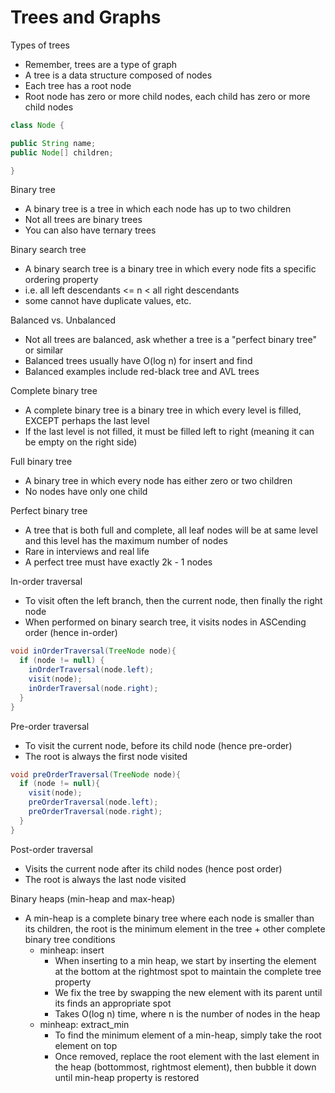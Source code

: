 # Trees and Graphs

Types of trees
- Remember, trees are a type of graph
- A tree is a data structure composed of nodes
- Each tree has a root node
- Root node has zero or more child nodes, each child has zero or more child nodes

``` Java
class Node {

public String name;
public Node[] children;

}
```

Binary tree
- A binary tree is a tree in which each node has up to two children
- Not all trees are binary trees
- You can also have ternary trees

Binary search tree
- A binary search tree is a binary tree in which every node fits a specific ordering property
- i.e. all left descendants <= n < all right descendants
- some cannot have duplicate values, etc.

Balanced vs. Unbalanced
- Not all trees are balanced, ask whether a tree is a "perfect binary tree" or similar
- Balanced trees usually have O(log n) for insert and find
- Balanced examples include red-black tree and AVL trees

Complete binary tree
- A complete binary tree is a binary tree in which every level is filled, EXCEPT perhaps the last level
- If the last level is not filled, it must be filled left to right (meaning it can be empty on the right side)

Full binary tree
- A binary tree in which every node has either zero or two children
- No nodes have only one child

Perfect binary tree
- A tree that is both full and complete, all leaf nodes will be at same level and this level has the maximum number of nodes
- Rare in interviews and real life
- A perfect tree must have exactly 2k - 1 nodes

In-order traversal
- To visit often the left branch, then the current node, then finally the right node
- When performed on binary search tree, it visits nodes in ASCending order (hence in-order)

``` Java
void inOrderTraversal(TreeNode node){
  if (node != null) {
    inOrderTraversal(node.left);
    visit(node);
    inOrderTraversal(node.right);
  }
}
```

Pre-order traversal
- To visit the current node, before its child node (hence pre-order)
- The root is always the first node visited

``` Java
void preOrderTraversal(TreeNode node){
  if (node != null){
    visit(node);
    preOrderTraversal(node.left);
    preOrderTraversal(node.right);
  }
}
```

Post-order traversal
- Visits the current node after its child nodes (hence post order)
- The root is always the last node visited

Binary heaps (min-heap and max-heap)
- A min-heap is a complete binary tree where each node is smaller than its children, the root is the minimum element in the tree + other complete binary tree conditions
  - minheap: insert
    - When inserting to a min heap, we start by inserting the element at the bottom at the rightmost spot to maintain the complete tree property
    - We fix the tree by swapping the new element with its parent until its finds an appropriate spot
    - Takes O(log n) time, where n is the number of nodes in the heap
  - minheap: extract_min
    - To find the minimum element of a min-heap, simply take the root element on top
    - Once removed, replace the root element with the last element in the heap (bottommost, rightmost element), then bubble it down until min-heap property is restored
